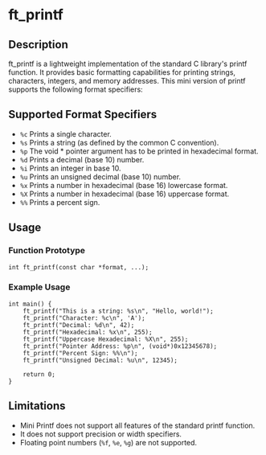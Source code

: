 # ft_printf

## Description

ft_printf is a lightweight implementation of the standard C library's printf function. It provides basic formatting capabilities for printing strings, characters, integers, and memory addresses. This mini version of printf supports the following format specifiers:

## Supported Format Specifiers

+ `%c` Prints a single character.
+ `%s` Prints a string (as defined by the common C convention).
+ `%p` The void * pointer argument has to be printed in hexadecimal format.
+ `%d` Prints a decimal (base 10) number.
+ `%i` Prints an integer in base 10.
+ `%u` Prints an unsigned decimal (base 10) number.
+ `%x` Prints a number in hexadecimal (base 16) lowercase format.
+ `%X` Prints a number in hexadecimal (base 16) uppercase format.
+ `%%` Prints a percent sign.

## Usage
### Function Prototype

```
int ft_printf(const char *format, ...);
```
### Example Usage

```
int main() {
    ft_printf("This is a string: %s\n", "Hello, world!");
    ft_printf("Character: %c\n", 'A');
    ft_printf("Decimal: %d\n", 42);
    ft_printf("Hexadecimal: %x\n", 255);
    ft_printf("Uppercase Hexadecimal: %X\n", 255);
    ft_printf("Pointer Address: %p\n", (void*)0x12345678);
    ft_printf("Percent Sign: %%\n");
    ft_printf("Unsigned Decimal: %u\n", 12345);
    
    return 0;
}
```

## Limitations

+ Mini Printf does not support all features of the standard printf function.
+ It does not support precision or width specifiers.
+ Floating point numbers (`%f`, `%e`, `%g`) are not supported.

